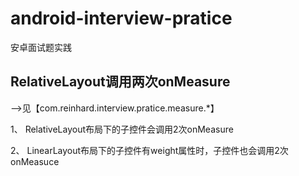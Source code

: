 # android-interview-pratice
安卓面试题实践

## RelativeLayout调用两次onMeasure
——>见【com.reinhard.interview.pratice.measure.*】

1、 RelativeLayout布局下的子控件会调用2次onMeasure

2、 LinearLayout布局下的子控件有weight属性时，子控件也会调用2次onMeasuce